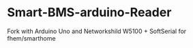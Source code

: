 # Smart-BMS-arduino-Reader


Fork with Arduino Uno and Networkshild W5100 + SoftSerial for fhem/smarthome
